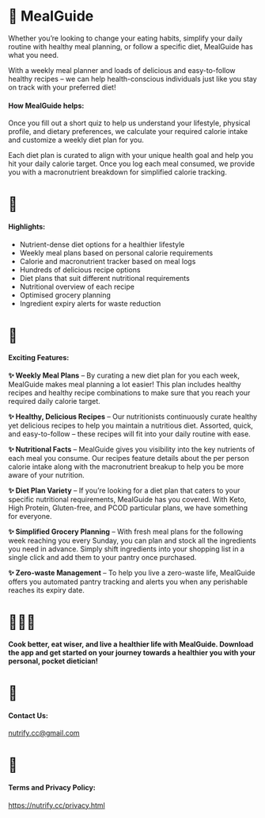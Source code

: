 # 🍱 MealGuide

Whether you’re looking to change your eating habits, simplify your daily routine with healthy meal planning, or follow a specific diet, MealGuide has what you need. 

With a weekly meal planner and loads of delicious and easy-to-follow healthy recipes – we can help health-conscious individuals just like you stay on track with your preferred diet!

#### How MealGuide helps:

Once you fill out a short quiz to help us understand your lifestyle, physical profile, and dietary preferences, we calculate your required calorie intake and customize a weekly diet plan for you. 

Each diet plan is curated to align with your unique health goal and help you hit your daily calorie target. Once you log each meal consumed, we provide you with a macronutrient breakdown for simplified calorie tracking.

# 🌟

#### Highlights:
- Nutrient-dense diet options for a healthier lifestyle
- Weekly meal plans based on personal calorie requirements
- Calorie and macronutrient tracker based on meal logs
- Hundreds of delicious recipe options
- Diet plans that suit different nutritional requirements
- Nutritional overview of each recipe
- Optimised grocery planning
- Ingredient expiry alerts for waste reduction

# 🍣

#### Exciting Features:

**✨ Weekly Meal Plans** – By curating a new diet plan for you each week, MealGuide makes meal planning a lot easier! This plan includes healthy recipes and healthy recipe combinations to make sure that you reach your required daily calorie target.

**✨ Healthy, Delicious Recipes** – Our nutritionists continuously curate healthy yet delicious recipes to help you maintain a nutritious diet. Assorted, quick, and easy-to-follow – these recipes will fit into your daily routine with ease.

**✨ Nutritional Facts** – MealGuide gives you visibility into the key nutrients of each meal you consume. Our recipes feature details about the per person calorie intake along with the macronutrient breakup to help you be more aware of your nutrition.

**✨ Diet Plan Variety** – If you’re looking for a diet plan that caters to your specific nutritional requirements, MealGuide has you covered. With Keto, High Protein, Gluten-free, and PCOD particular plans, we have something for everyone.

**✨ Simplified Grocery Planning** – With fresh meal plans for the following week reaching you every Sunday, you can plan and stock all the ingredients you need in advance. Simply shift ingredients into your shopping list in a single click and add them to your pantry once purchased.

**✨ Zero-waste Management** – To help you live a zero-waste life, MealGuide offers you automated pantry tracking and alerts you when any perishable reaches its expiry date.

# 👩🏻‍🍳

**Cook better, eat wiser, and live a healthier life with MealGuide. Download the app and get started on your journey towards a healthier you with your personal, pocket dietician!**

# 📱

#### Contact Us: 
nutrify.cc@gmail.com

# 🔏

#### Terms and Privacy Policy:
https://nutrify.cc/privacy.html
